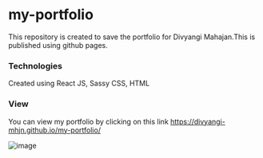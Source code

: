 # my-portfolio
This repository is created to save the portfolio for Divyangi Mahajan.This is published using github pages. 

### Technologies
Created using React JS, Sassy CSS, HTML

### View
You can view my portfolio by clicking on this link <a>https://divyangi-mhjn.github.io/my-portfolio/</a>

![image](https://github.com/user-attachments/assets/3fda378a-ff65-4498-86a6-edeec6c5e0be)

